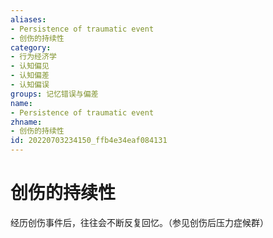```yaml
---
aliases:
- Persistence of traumatic event
- 创伤的持续性
category:
- 行为经济学
- 认知偏见
- 认知偏差
- 认知偏误
groups: 记忆错误与偏差
name:
- Persistence of traumatic event
zhname:
- 创伤的持续性
id: 20220703234150_ffb4e34eaf084131
---
```


# 创伤的持续性

经历创伤事件后，往往会不断反复回忆。（参见创伤后压力症候群）
